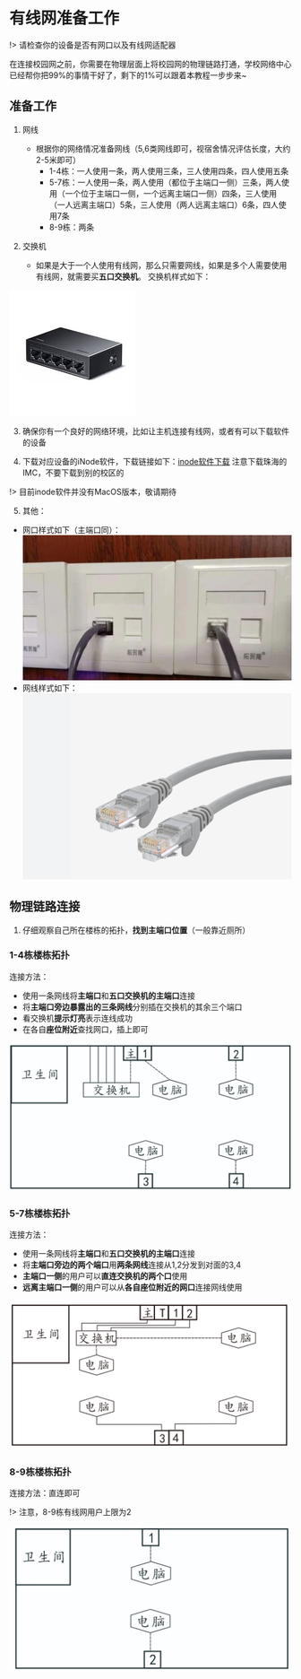# 有线网准备工作
!> 请检查你的设备是否有网口以及有线网适配器

在连接校园网之前，你需要在物理层面上将校园网的物理链路打通，学校网络中心已经帮你把99%的事情干好了，剩下的1%可以跟着本教程一步步来~

## 准备工作
1. 网线
    - 根据你的网络情况准备网线（5,6类网线即可，视宿舍情况评估长度，大约2-5米即可）
        - 1-4栋：一人使用一条，两人使用三条，三人使用四条，四人使用五条
        - 5-7栋：一人使用一条，两人使用（都位于主端口一侧）三条，两人使用（一个位于主端口一侧，一个远离主端口一侧）四条，三人使用（一人远离主端口）5条，三人使用（两人远离主端口）6条，四人使用7条
        - 8-9栋：两条

2. 交换机
    - 如果是大于一个人使用有线网，那么只需要网线，如果是多个人需要使用有线网，就需要买**五口交换机**。
    交换机样式如下：
    
![交换机](img/connect11.jpg)

3. 确保你有一个良好的网络环境，比如让主机连接有线网，或者有可以下载软件的设备

4. 下载对应设备的iNode软件，下载链接如下：[inode软件下载](https://netc.jnu.edu.cn/rjxz/list.htm)
注意下载珠海的IMC，不要下载到别的校区的

!> 目前inode软件并没有MacOS版本，敬请期待

5. 其他：
- 网口样式如下（主端口同）：
![alt text](img/connect15.png)
- 网线样式如下：
![alt text](img/connect16.png)

## 物理链路连接

1. 仔细观察自己所在楼栋的拓扑，**找到主端口位置**（一般靠近厕所）

### 1-4栋楼栋拓扑
连接方法：
- 使用一条网线将**主端口**和**五口交换机的主端口**连接
- 将**主端口旁边暴露出的三条网线**分别插在交换机的其余三个端口
- 看交换机**提示灯亮**表示连线成功
- 在各自**座位附近**查找网口，插上即可

![1-4栋](img/connect12.png)

### 5-7栋楼栋拓扑
连接方法：
- 使用一条网线将**主端口**和**五口交换机的主端口**连接
- 将**主端口旁边的两个端口**用**两条网线**连接从1,2分发到对面的3,4
- **主端口一侧**的用户可以**直连交换机的两个口**使用
- **远离主端口一侧**的用户可以从**各自座位附近的网口**连接网线使用

![5-7栋](img/connect13.png)

### 8-9栋楼栋拓扑
连接方法：直连即可 

!> 注意，8-9栋有线网用户上限为2

![8-9栋](img/connect14.png)